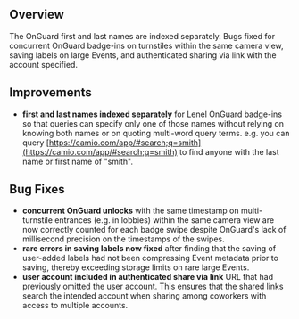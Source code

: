 ## Overview

The OnGuard first and last names are indexed separately. Bugs fixed for concurrent OnGuard badge-ins on turnstiles within the same camera view, saving labels on large Events, and authenticated sharing via link with the account specified.

## Improvements

- **first and last names indexed separately** for Lenel OnGuard badge-ins so that queries can specify only one of those names without relying on knowing both names or on quoting multi-word query terms. e.g. you can query [https://camio.com/app/#search;q=smith](https://camio.com/app/#search;q=smith) to find anyone with the last name or first name of "smith".

## Bug Fixes

- **concurrent OnGuard unlocks** with the same timestamp on multi-turnstile entrances (e.g. in lobbies) within the same camera view are now correctly counted for each badge swipe despite OnGuard's lack of millisecond precision on the timestamps of the swipes.
- **rare errors in saving labels now fixed** after finding that the saving of user-added labels had not been compressing Event metadata prior to saving, thereby exceeding storage limits on rare large Events.
- **user account included in authenticated share via link** URL that had previously omitted the user account. This ensures that the shared links search the intended account when sharing among coworkers with access to multiple accounts.
